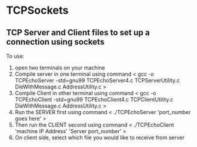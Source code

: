 # TCPSockets
TCP Server and Client files to set up a connection using sockets
---
To use:
1. open two terminals on your machine
2. Compile server in one terminal using command < gcc -o TCPEchoServer -std=gnu99 TCPEchoServer4.c TCPServerUtility.c DieWithMessage.c AddressUtility.c >
3. Compile Client in other terminal using command < gcc -o TCPEchoClient -std=gnu99 TCPEchoClient4.c TCPClientUtility.c DieWithMessage.c AddressUtility.c >
4. Run the SERVER first using command < ./TCPEchoServer 'port_number goes here' >
5. Then run the CLIENT second using command < ./TCPEchoClient 'machine IP Address' 'Server port_number' >
6. On client side, select which file you would like to receive from server
